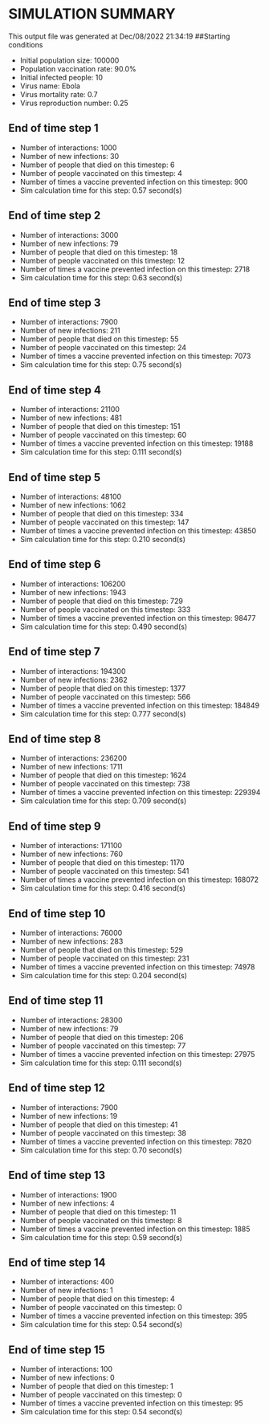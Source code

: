 # SIMULATION SUMMARY
This output file was generated at Dec/08/2022 21:34:19
##Starting conditions
- Initial population size: 100000
- Population vaccination rate: 90.0%
- Initial infected people: 10
- Virus name: Ebola
- Virus mortality rate: 0.7
- Virus reproduction number: 0.25

## End of time step 1
- Number of interactions: 1000
- Number of new infections: 30
- Number of people that died on this timestep: 6
- Number of people vaccinated on this timestep: 4
- Number of times a vaccine prevented infection on this timestep: 900 
- Sim calculation time for this step: 0.57 second(s)

## End of time step 2
- Number of interactions: 3000
- Number of new infections: 79
- Number of people that died on this timestep: 18
- Number of people vaccinated on this timestep: 12
- Number of times a vaccine prevented infection on this timestep: 2718 
- Sim calculation time for this step: 0.63 second(s)

## End of time step 3
- Number of interactions: 7900
- Number of new infections: 211
- Number of people that died on this timestep: 55
- Number of people vaccinated on this timestep: 24
- Number of times a vaccine prevented infection on this timestep: 7073 
- Sim calculation time for this step: 0.75 second(s)

## End of time step 4
- Number of interactions: 21100
- Number of new infections: 481
- Number of people that died on this timestep: 151
- Number of people vaccinated on this timestep: 60
- Number of times a vaccine prevented infection on this timestep: 19188 
- Sim calculation time for this step: 0.111 second(s)

## End of time step 5
- Number of interactions: 48100
- Number of new infections: 1062
- Number of people that died on this timestep: 334
- Number of people vaccinated on this timestep: 147
- Number of times a vaccine prevented infection on this timestep: 43850 
- Sim calculation time for this step: 0.210 second(s)

## End of time step 6
- Number of interactions: 106200
- Number of new infections: 1943
- Number of people that died on this timestep: 729
- Number of people vaccinated on this timestep: 333
- Number of times a vaccine prevented infection on this timestep: 98477 
- Sim calculation time for this step: 0.490 second(s)

## End of time step 7
- Number of interactions: 194300
- Number of new infections: 2362
- Number of people that died on this timestep: 1377
- Number of people vaccinated on this timestep: 566
- Number of times a vaccine prevented infection on this timestep: 184849 
- Sim calculation time for this step: 0.777 second(s)

## End of time step 8
- Number of interactions: 236200
- Number of new infections: 1711
- Number of people that died on this timestep: 1624
- Number of people vaccinated on this timestep: 738
- Number of times a vaccine prevented infection on this timestep: 229394 
- Sim calculation time for this step: 0.709 second(s)

## End of time step 9
- Number of interactions: 171100
- Number of new infections: 760
- Number of people that died on this timestep: 1170
- Number of people vaccinated on this timestep: 541
- Number of times a vaccine prevented infection on this timestep: 168072 
- Sim calculation time for this step: 0.416 second(s)

## End of time step 10
- Number of interactions: 76000
- Number of new infections: 283
- Number of people that died on this timestep: 529
- Number of people vaccinated on this timestep: 231
- Number of times a vaccine prevented infection on this timestep: 74978 
- Sim calculation time for this step: 0.204 second(s)

## End of time step 11
- Number of interactions: 28300
- Number of new infections: 79
- Number of people that died on this timestep: 206
- Number of people vaccinated on this timestep: 77
- Number of times a vaccine prevented infection on this timestep: 27975 
- Sim calculation time for this step: 0.111 second(s)

## End of time step 12
- Number of interactions: 7900
- Number of new infections: 19
- Number of people that died on this timestep: 41
- Number of people vaccinated on this timestep: 38
- Number of times a vaccine prevented infection on this timestep: 7820 
- Sim calculation time for this step: 0.70 second(s)

## End of time step 13
- Number of interactions: 1900
- Number of new infections: 4
- Number of people that died on this timestep: 11
- Number of people vaccinated on this timestep: 8
- Number of times a vaccine prevented infection on this timestep: 1885 
- Sim calculation time for this step: 0.59 second(s)

## End of time step 14
- Number of interactions: 400
- Number of new infections: 1
- Number of people that died on this timestep: 4
- Number of people vaccinated on this timestep: 0
- Number of times a vaccine prevented infection on this timestep: 395 
- Sim calculation time for this step: 0.54 second(s)

## End of time step 15
- Number of interactions: 100
- Number of new infections: 0
- Number of people that died on this timestep: 1
- Number of people vaccinated on this timestep: 0
- Number of times a vaccine prevented infection on this timestep: 95 
- Sim calculation time for this step: 0.54 second(s)
